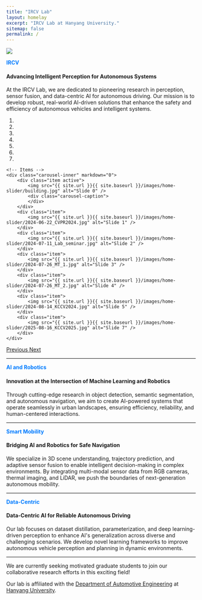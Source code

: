 ```yaml
---
title: "IRCV Lab"
layout: homelay
excerpt: "IRCV Lab at Hanyang University."
sitemap: false
permalink: /
---
```





<a href="https://waymo.com/open/challenges/" target="_blank">
    <img src="images/way.png" style="max-width: 100%; height: auto; border-radius: 0" >
</a>

<span style="color: #007bff; font-weight: bold;">IRCV</span>

#### Advancing Intelligent Perception for Autonomous Systems
At the IRCV Lab, we are dedicated to pioneering research in perception, sensor fusion, and data-centric AI for autonomous driving. Our mission is to develop robust, real-world AI-driven solutions that enhance the safety and efficiency of autonomous vehicles and intelligent systems.


<div markdown="0" id="carousel" class="carousel slide" data-ride="carousel" data-interval="3000" data-pause="hover" >
    <!-- Menu -->
    <ol class="carousel-indicators">
        <li data-target="#carousel" data-slide-to="0" class="active"></li>
        <li data-target="#carousel" data-slide-to="1"></li>
        <li data-target="#carousel" data-slide-to="2"></li>
        <li data-target="#carousel" data-slide-to="3"></li>
        <li data-target="#carousel" data-slide-to="4"></li>
        <li data-target="#carousel" data-slide-to="5"></li>
        <li data-target="#carousel" data-slide-to="6"></li>
    </ol>

    <!-- Items -->
    <div class="carousel-inner" markdown="0">
        <div class="item active">
            <img src="{{ site.url }}{{ site.baseurl }}/images/home-slider/building.jpg" alt="Slide 0" />
            <div class="carousel-caption">
            </div>
        </div>
        <div class="item">
            <img src="{{ site.url }}{{ site.baseurl }}/images/home-slider/2024-06-22_CVPR2024.jpg" alt="Slide 1" />
        </div>
        <div class="item">
            <img src="{{ site.url }}{{ site.baseurl }}/images/home-slider/2024-07-11_Lab_seminar.jpg" alt="Slide 2" />
        </div>
        <div class="item">
            <img src="{{ site.url }}{{ site.baseurl }}/images/home-slider/2024-07-26_MT_1.jpg" alt="Slide 3" />
        </div>
        <div class="item">
            <img src="{{ site.url }}{{ site.baseurl }}/images/home-slider/2024-07-26_MT_2.jpg" alt="Slide 4" />
        </div>
        <div class="item">
            <img src="{{ site.url }}{{ site.baseurl }}/images/home-slider/2024-08-14_KCCV2024.jpg" alt="Slide 5" />
        </div>
        <div class="item">
            <img src="{{ site.url }}{{ site.baseurl }}/images/home-slider/2025-08-16_KCCV2025.jpg" alt="Slide 7" />
        </div>
    </div>
  <a class="left carousel-control" href="#carousel" role="button" data-slide="prev">
    <span class="glyphicon glyphicon-chevron-left" aria-hidden="true"></span>
    <span class="sr-only">Previous</span>
  </a>
  <a class="right carousel-control" href="#carousel" role="button" data-slide="next">
    <span class="glyphicon glyphicon-chevron-right" aria-hidden="true"></span>
    <span class="sr-only">Next</span>
  </a>
</div>

<hr style="border: none; border-top: 1px solid #ccc;" />


<span style="color: #007bff; font-weight: bold;">AI and Robotics</span>

#### Innovation at the Intersection of Machine Learning and Robotics
Through cutting-edge research in object detection, semantic segmentation, and autonomous navigation, we aim to create AI-powered systems that operate seamlessly in urban landscapes, ensuring efficiency, reliability, and human-centered interactions.

<hr style="border: none; border-top: 1px solid #ccc;" />
<span style="color: #007bff; font-weight: bold;">Smart Mobility</span>

#### Bridging AI and Robotics for Safe Navigation
We specialize in 3D scene understanding, trajectory prediction, and adaptive sensor fusion to enable intelligent decision-making in complex environments. By integrating multi-modal sensor data from RGB cameras, thermal imaging, and LiDAR, we push the boundaries of next-generation autonomous mobility.

<hr style="border: none; border-top: 1px solid #ccc;" />
<span style="color: #007bff; font-weight: bold;">Data-Centric</span>

#### Data-Centric AI for Reliable Autonomous Driving
Our lab focuses on dataset distillation, parameterization, and deep learning-driven perception to enhance AI's generalization across diverse and challenging scenarios. We develop novel learning frameworks to improve autonomous vehicle perception and planning in dynamic environments.

<hr style="border: none; border-top: 1px solid #ccc;" />


We are currently seeking motivated graduate students to join our collaborative research efforts in this exciting field!

Our lab is affiliated with the [Department of Automotive Engineering](https://ae.hanyang.ac.kr) at [Hanyang University](https://www.hanyang.ac.kr).
